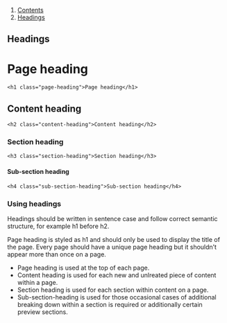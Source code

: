 <div class="breadcrumbs">
  <ol>
    <li><a href="/docs/core/contents">Contents</a></li>
    <li><a href="#">Headings</a></li>
  </ol>
</div>

## Headings

<h1 class="page-heading">Page heading</h1>

    <h1 class="page-heading">Page heading</h1>

<h2 class="content-heading">Content heading</h2>

    <h2 class="content-heading">Content heading</h2>

<h3 class="section-heading">Section heading</h3>

    <h3 class="section-heading">Section heading</h3>

<h4 class="sub-section-heading">Sub-section heading</h4>

    <h4 class="sub-section-heading">Sub-section heading</h4>


### Using headings

Headings should be written in sentence case and follow correct semantic structure, for example h1 before h2.

Page heading is styled as h1 and should only be used to display the title of the page. Every page should have a unique page heading but it shouldn’t appear more than once on a page.

* Page heading is used at the top of each page.
* Content heading is used for each new and unlreated piece of content within a page.
* Section heading is used for each section within content on a page.
* Sub-section-heading is used for those occasional cases of additional breaking down within a section is required or additionally certain preview sections.